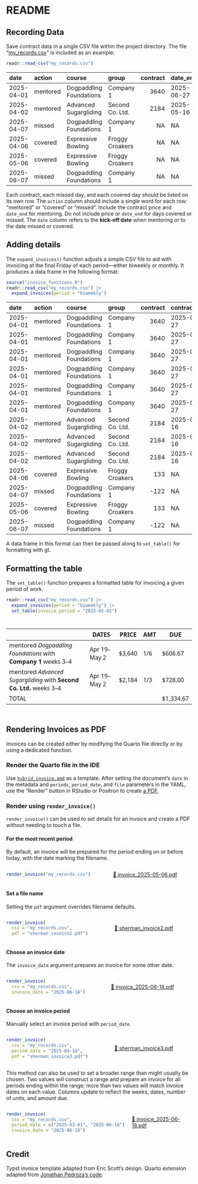 # README


## Recording Data

Save contract data in a single CSV file within the project directory.
The file “[my_records.csv](my_records.csv)” is included as an example:

``` r
readr::read_csv("my_records.csv")
```

| date | action | course | group | contract | date_end |
|:---|:---|:---|:---|---:|:---|
| 2025-04-01 | mentored | Dogpaddling Foundations | Company 1 | 3640 | 2025-06-27 |
| 2025-04-02 | mentored | Advanced Sugargliding | Second Co. Ltd. | 2184 | 2025-05-16 |
| 2025-04-07 | missed | Dogpaddling Foundations | Company 1 | NA | NA |
| 2025-04-06 | covered | Expressive Bowling | Froggy Croakers | NA | NA |
| 2025-05-06 | covered | Expressive Bowling | Froggy Croakers | NA | NA |
| 2025-06-07 | missed | Dogpaddling Foundations | Company 1 | NA | NA |

Each contract, each missed day, and each covered day should be listed on
its own row. The `action` column should include a single word for each
row: “mentored” or “covered” or “missed”. Include the contract price and
`date_end` for mentoring. Do not include price or `date_end` for days
covered or missed. The `date` column refers to the **kick-off date**
when mentoring *or* to the date missed or covered.

## Adding details

The `expand_invoices()` function adjusts a simple CSV file to aid with
invoicing at the final Friday of each period—either biweekly or monthly.
It produces a data frame in the following format:

``` r
source("invoice_functions.R")
readr::read_csv("my_records.csv") |> 
  expand_invoices(period = "biweekly")
```

| date | action | course | group | contract | contract_end | invoice | invoices | invoice_due | week_start | week_end | period_start | period_end |
|:---|:---|:---|:---|---:|:---|:---|---:|---:|---:|---:|:---|:---|
| 2025-04-01 | mentored | Dogpaddling Foundations | Company 1 | 3640 | 2025-06-27 | 2025-04-18 | 6 | 606.67 | 0 | 2 | 2025-04-01 | 2025-04-18 |
| 2025-04-01 | mentored | Dogpaddling Foundations | Company 1 | 3640 | 2025-06-27 | 2025-05-02 | 6 | 606.67 | 3 | 4 | 2025-04-19 | 2025-05-02 |
| 2025-04-01 | mentored | Dogpaddling Foundations | Company 1 | 3640 | 2025-06-27 | 2025-05-16 | 6 | 606.67 | 5 | 6 | 2025-05-03 | 2025-05-16 |
| 2025-04-01 | mentored | Dogpaddling Foundations | Company 1 | 3640 | 2025-06-27 | 2025-05-30 | 6 | 606.67 | 7 | 8 | 2025-05-17 | 2025-05-30 |
| 2025-04-01 | mentored | Dogpaddling Foundations | Company 1 | 3640 | 2025-06-27 | 2025-06-13 | 6 | 606.67 | 9 | 10 | 2025-05-31 | 2025-06-13 |
| 2025-04-01 | mentored | Dogpaddling Foundations | Company 1 | 3640 | 2025-06-27 | 2025-06-27 | 6 | 606.65 | 11 | 12 | 2025-06-14 | 2025-06-27 |
| 2025-04-02 | mentored | Advanced Sugargliding | Second Co. Ltd. | 2184 | 2025-05-16 | 2025-04-18 | 3 | 728.00 | 0 | 2 | 2025-04-02 | 2025-04-18 |
| 2025-04-02 | mentored | Advanced Sugargliding | Second Co. Ltd. | 2184 | 2025-05-16 | 2025-05-02 | 3 | 728.00 | 3 | 4 | 2025-04-19 | 2025-05-02 |
| 2025-04-02 | mentored | Advanced Sugargliding | Second Co. Ltd. | 2184 | 2025-05-16 | 2025-05-16 | 3 | 728.00 | 5 | 6 | 2025-05-03 | 2025-05-16 |
| 2025-04-06 | covered | Expressive Bowling | Froggy Croakers | 133 | NA | 2025-04-11 | 1 | 133.00 | 0 | 0 | 2025-04-06 | 2025-04-06 |
| 2025-04-07 | missed | Dogpaddling Foundations | Company 1 | -122 | NA | 2025-04-18 | 1 | -122.00 | 0 | 0 | 2025-04-07 | 2025-04-07 |
| 2025-05-06 | covered | Expressive Bowling | Froggy Croakers | 133 | NA | 2025-05-16 | 1 | 133.00 | 0 | 0 | 2025-05-06 | 2025-05-06 |
| 2025-06-07 | missed | Dogpaddling Foundations | Company 1 | -122 | NA | 2025-06-13 | 1 | -122.00 | 0 | 0 | 2025-06-07 | 2025-06-07 |

A data frame in this format can then be passed along to `set_table()`
for formatting with gt.

## Formatting the table

The `set_table()` function prepares a formatted table for invoicing a
given period of work.

``` r
readr::read_csv("my_records.csv") |> 
  expand_invoices(period = "biweekly") |> 
  set_table(invoice_period = "2025-05-02")
```

<div id="beuraxqzyr" style="padding-left:0px;padding-right:0px;padding-top:10px;padding-bottom:10px;overflow-x:auto;overflow-y:auto;width:auto;height:auto;">
<style>#beuraxqzyr table {
  font-family: Georgia, system-ui, 'Segoe UI', Roboto, Helvetica, Arial, sans-serif, 'Apple Color Emoji', 'Segoe UI Emoji', 'Segoe UI Symbol', 'Noto Color Emoji';
  -webkit-font-smoothing: antialiased;
  -moz-osx-font-smoothing: grayscale;
}
&#10;#beuraxqzyr thead, #beuraxqzyr tbody, #beuraxqzyr tfoot, #beuraxqzyr tr, #beuraxqzyr td, #beuraxqzyr th {
  border-style: none;
}
&#10;#beuraxqzyr p {
  margin: 0;
  padding: 0;
}
&#10;#beuraxqzyr .gt_table {
  display: table;
  border-collapse: collapse;
  line-height: normal;
  margin-left: auto;
  margin-right: auto;
  color: #333333;
  font-size: 14px;
  font-weight: normal;
  font-style: normal;
  background-color: #FFFFFF;
  width: auto;
  border-top-style: solid;
  border-top-width: 2px;
  border-top-color: #A8A8A8;
  border-right-style: none;
  border-right-width: 2px;
  border-right-color: #D3D3D3;
  border-bottom-style: solid;
  border-bottom-width: 2px;
  border-bottom-color: #A8A8A8;
  border-left-style: none;
  border-left-width: 2px;
  border-left-color: #D3D3D3;
}
&#10;#beuraxqzyr .gt_caption {
  padding-top: 4px;
  padding-bottom: 4px;
}
&#10;#beuraxqzyr .gt_title {
  color: #333333;
  font-size: 125%;
  font-weight: initial;
  padding-top: 4px;
  padding-bottom: 4px;
  padding-left: 5px;
  padding-right: 5px;
  border-bottom-color: #FFFFFF;
  border-bottom-width: 0;
}
&#10;#beuraxqzyr .gt_subtitle {
  color: #333333;
  font-size: 85%;
  font-weight: initial;
  padding-top: 3px;
  padding-bottom: 5px;
  padding-left: 5px;
  padding-right: 5px;
  border-top-color: #FFFFFF;
  border-top-width: 0;
}
&#10;#beuraxqzyr .gt_heading {
  background-color: #FFFFFF;
  text-align: center;
  border-bottom-color: #FFFFFF;
  border-left-style: none;
  border-left-width: 1px;
  border-left-color: #D3D3D3;
  border-right-style: none;
  border-right-width: 1px;
  border-right-color: #D3D3D3;
}
&#10;#beuraxqzyr .gt_bottom_border {
  border-bottom-style: solid;
  border-bottom-width: 2px;
  border-bottom-color: #D3D3D3;
}
&#10;#beuraxqzyr .gt_col_headings {
  border-top-style: solid;
  border-top-width: 2px;
  border-top-color: #D3D3D3;
  border-bottom-style: solid;
  border-bottom-width: 2px;
  border-bottom-color: #D3D3D3;
  border-left-style: none;
  border-left-width: 1px;
  border-left-color: #D3D3D3;
  border-right-style: none;
  border-right-width: 1px;
  border-right-color: #D3D3D3;
}
&#10;#beuraxqzyr .gt_col_heading {
  color: #333333;
  background-color: #FFFFFF;
  font-size: 100%;
  font-weight: normal;
  text-transform: inherit;
  border-left-style: none;
  border-left-width: 1px;
  border-left-color: #D3D3D3;
  border-right-style: none;
  border-right-width: 1px;
  border-right-color: #D3D3D3;
  vertical-align: bottom;
  padding-top: 5px;
  padding-bottom: 6px;
  padding-left: 5px;
  padding-right: 5px;
  overflow-x: hidden;
}
&#10;#beuraxqzyr .gt_column_spanner_outer {
  color: #333333;
  background-color: #FFFFFF;
  font-size: 100%;
  font-weight: normal;
  text-transform: inherit;
  padding-top: 0;
  padding-bottom: 0;
  padding-left: 4px;
  padding-right: 4px;
}
&#10;#beuraxqzyr .gt_column_spanner_outer:first-child {
  padding-left: 0;
}
&#10;#beuraxqzyr .gt_column_spanner_outer:last-child {
  padding-right: 0;
}
&#10;#beuraxqzyr .gt_column_spanner {
  border-bottom-style: solid;
  border-bottom-width: 2px;
  border-bottom-color: #D3D3D3;
  vertical-align: bottom;
  padding-top: 5px;
  padding-bottom: 5px;
  overflow-x: hidden;
  display: inline-block;
  width: 100%;
}
&#10;#beuraxqzyr .gt_spanner_row {
  border-bottom-style: hidden;
}
&#10;#beuraxqzyr .gt_group_heading {
  padding-top: 8px;
  padding-bottom: 8px;
  padding-left: 5px;
  padding-right: 5px;
  color: #333333;
  background-color: #FFFFFF;
  font-size: 100%;
  font-weight: initial;
  text-transform: inherit;
  border-top-style: solid;
  border-top-width: 2px;
  border-top-color: #D3D3D3;
  border-bottom-style: solid;
  border-bottom-width: 2px;
  border-bottom-color: #D3D3D3;
  border-left-style: none;
  border-left-width: 1px;
  border-left-color: #D3D3D3;
  border-right-style: none;
  border-right-width: 1px;
  border-right-color: #D3D3D3;
  vertical-align: middle;
  text-align: left;
}
&#10;#beuraxqzyr .gt_empty_group_heading {
  padding: 0.5px;
  color: #333333;
  background-color: #FFFFFF;
  font-size: 100%;
  font-weight: initial;
  border-top-style: solid;
  border-top-width: 2px;
  border-top-color: #D3D3D3;
  border-bottom-style: solid;
  border-bottom-width: 2px;
  border-bottom-color: #D3D3D3;
  vertical-align: middle;
}
&#10;#beuraxqzyr .gt_from_md > :first-child {
  margin-top: 0;
}
&#10;#beuraxqzyr .gt_from_md > :last-child {
  margin-bottom: 0;
}
&#10;#beuraxqzyr .gt_row {
  padding-top: 8px;
  padding-bottom: 8px;
  padding-left: 5px;
  padding-right: 5px;
  margin: 10px;
  border-top-style: solid;
  border-top-width: 1px;
  border-top-color: #D3D3D3;
  border-left-style: none;
  border-left-width: 1px;
  border-left-color: #D3D3D3;
  border-right-style: none;
  border-right-width: 1px;
  border-right-color: #D3D3D3;
  vertical-align: middle;
  overflow-x: hidden;
}
&#10;#beuraxqzyr .gt_stub {
  color: #333333;
  background-color: #FFFFFF;
  font-size: 100%;
  font-weight: initial;
  text-transform: inherit;
  border-right-style: solid;
  border-right-width: 0px;
  border-right-color: #D3D3D3;
  padding-left: 5px;
  padding-right: 5px;
}
&#10;#beuraxqzyr .gt_stub_row_group {
  color: #333333;
  background-color: #FFFFFF;
  font-size: 100%;
  font-weight: initial;
  text-transform: inherit;
  border-right-style: solid;
  border-right-width: 2px;
  border-right-color: #D3D3D3;
  padding-left: 5px;
  padding-right: 5px;
  vertical-align: top;
}
&#10;#beuraxqzyr .gt_row_group_first td {
  border-top-width: 2px;
}
&#10;#beuraxqzyr .gt_row_group_first th {
  border-top-width: 2px;
}
&#10;#beuraxqzyr .gt_summary_row {
  color: #333333;
  background-color: #FFFFFF;
  text-transform: inherit;
  padding-top: 8px;
  padding-bottom: 8px;
  padding-left: 5px;
  padding-right: 5px;
}
&#10;#beuraxqzyr .gt_first_summary_row {
  border-top-style: solid;
  border-top-color: #D3D3D3;
}
&#10;#beuraxqzyr .gt_first_summary_row.thick {
  border-top-width: 2px;
}
&#10;#beuraxqzyr .gt_last_summary_row {
  padding-top: 8px;
  padding-bottom: 8px;
  padding-left: 5px;
  padding-right: 5px;
  border-bottom-style: solid;
  border-bottom-width: 2px;
  border-bottom-color: #D3D3D3;
}
&#10;#beuraxqzyr .gt_grand_summary_row {
  color: #333333;
  background-color: #FFFFFF;
  text-transform: inherit;
  padding-top: 8px;
  padding-bottom: 8px;
  padding-left: 5px;
  padding-right: 5px;
}
&#10;#beuraxqzyr .gt_first_grand_summary_row {
  padding-top: 8px;
  padding-bottom: 8px;
  padding-left: 5px;
  padding-right: 5px;
  border-top-style: double;
  border-top-width: 6px;
  border-top-color: #D3D3D3;
}
&#10;#beuraxqzyr .gt_last_grand_summary_row_top {
  padding-top: 8px;
  padding-bottom: 8px;
  padding-left: 5px;
  padding-right: 5px;
  border-bottom-style: double;
  border-bottom-width: 6px;
  border-bottom-color: #D3D3D3;
}
&#10;#beuraxqzyr .gt_striped {
  background-color: rgba(128, 128, 128, 0.05);
}
&#10;#beuraxqzyr .gt_table_body {
  border-top-style: solid;
  border-top-width: 2px;
  border-top-color: #D3D3D3;
  border-bottom-style: solid;
  border-bottom-width: 2px;
  border-bottom-color: #D3D3D3;
}
&#10;#beuraxqzyr .gt_footnotes {
  color: #333333;
  background-color: #FFFFFF;
  border-bottom-style: none;
  border-bottom-width: 2px;
  border-bottom-color: #D3D3D3;
  border-left-style: none;
  border-left-width: 2px;
  border-left-color: #D3D3D3;
  border-right-style: none;
  border-right-width: 2px;
  border-right-color: #D3D3D3;
}
&#10;#beuraxqzyr .gt_footnote {
  margin: 0px;
  font-size: 90%;
  padding-top: 4px;
  padding-bottom: 4px;
  padding-left: 5px;
  padding-right: 5px;
}
&#10;#beuraxqzyr .gt_sourcenotes {
  color: #333333;
  background-color: #FFFFFF;
  border-bottom-style: none;
  border-bottom-width: 2px;
  border-bottom-color: #D3D3D3;
  border-left-style: none;
  border-left-width: 2px;
  border-left-color: #D3D3D3;
  border-right-style: none;
  border-right-width: 2px;
  border-right-color: #D3D3D3;
}
&#10;#beuraxqzyr .gt_sourcenote {
  font-size: 90%;
  padding-top: 4px;
  padding-bottom: 4px;
  padding-left: 5px;
  padding-right: 5px;
}
&#10;#beuraxqzyr .gt_left {
  text-align: left;
}
&#10;#beuraxqzyr .gt_center {
  text-align: center;
}
&#10;#beuraxqzyr .gt_right {
  text-align: right;
  font-variant-numeric: tabular-nums;
}
&#10;#beuraxqzyr .gt_font_normal {
  font-weight: normal;
}
&#10;#beuraxqzyr .gt_font_bold {
  font-weight: bold;
}
&#10;#beuraxqzyr .gt_font_italic {
  font-style: italic;
}
&#10;#beuraxqzyr .gt_super {
  font-size: 65%;
}
&#10;#beuraxqzyr .gt_footnote_marks {
  font-size: 75%;
  vertical-align: 0.4em;
  position: initial;
}
&#10;#beuraxqzyr .gt_asterisk {
  font-size: 100%;
  vertical-align: 0;
}
&#10;#beuraxqzyr .gt_indent_1 {
  text-indent: 5px;
}
&#10;#beuraxqzyr .gt_indent_2 {
  text-indent: 10px;
}
&#10;#beuraxqzyr .gt_indent_3 {
  text-indent: 15px;
}
&#10;#beuraxqzyr .gt_indent_4 {
  text-indent: 20px;
}
&#10;#beuraxqzyr .gt_indent_5 {
  text-indent: 25px;
}
&#10;#beuraxqzyr .katex-display {
  display: inline-flex !important;
  margin-bottom: 0.75em !important;
}
&#10;#beuraxqzyr div.Reactable > div.rt-table > div.rt-thead > div.rt-tr.rt-tr-group-header > div.rt-th-group:after {
  height: 0px !important;
}
</style>

|  | DATES | PRICE | AMT | DUE |
|----|----|----|----|----|
| mentored *Dogpaddling Foundations* with **Company 1** weeks 3–4 | Apr 19–May 2 | \$3,640 | 1/6 | \$606.67 |
| mentored *Advanced Sugargliding* with **Second Co. Ltd.** weeks 3–4 | Apr 19–May 2 | \$2,184 | 1/3 | \$728.00 |
| TOTAL |   |   |   | \$1,334.67 |

</div>

## Rendering Invoices as PDF

Invoices can be created either by modifying the Quarto file directly or
by using a dedicated function.

### Render the Quarto file in the IDE

Use [`hybrid_invoice.qmd`](hybrid_invoice.qmd) as a template. After
setting the document’s `date` in the metadata and `periods`,
`period_date`, and `file` parameters in the YAML, use the “Render”
button in RStudio or Positron to create [a PDF](hybrid_invoice.pdf).

### Render using `render_invoice()`

`render_invoice()` can be used to set details for an invoice and create
a PDF without needing to touch a file.

#### For the most recent period

By default, an invoice will be prepared for the period ending on or
before today, with the date marking the filename.

<div class="columns" style="display: flex; align-items: center;">

<div class="column" width="50%">

``` r
render_invoice("my_records.csv")
```

</div>

<div class="column" width="50%">

[📄 invoice_2025-05-06.pdf](invoice_2025-05-06.pdf)

</div>

</div>

#### Set a file name

Setting the `pdf` argument overrides filename defaults.

<div class="columns" style="display: flex; align-items: center;">

<div class="column" width="50%">

``` r
render_invoice(
  csv = "my_records.csv", 
  pdf = "sherman_invoice2.pdf")
```

</div>

<div class="column" width="50%">

[📄 sherman_invoice2.pdf](sherman_invoice2.pdf)

</div>

</div>

#### Choose an invoice date

The `invoice_date` argument prepares an invoice for some other date.

<div class="columns" style="display: flex; align-items: center;">

<div class="column" width="50%">

``` r
render_invoice(
  csv = "my_records.csv", 
  invoice_date = "2025-06-18")
```

</div>

<div class="column" width="50%">

[📄 invoice_2025-06-18.pdf](invoice_2025-06-18.pdf)

</div>

</div>

#### Choose an invoice period

Manually select an invoice period with `period_date`.

<div class="columns" style="display: flex; align-items: center;">

<div class="column" width="50%">

``` r
render_invoice(
  csv = "my_records.csv", 
  period_date = "2025-04-18", 
  pdf = "sherman_invoice3.pdf")
```

</div>

<div class="column" width="50%">

[📄 sherman_invoice3.pdf](sherman_invoice3.pdf)

</div>

</div>

This method can also be used to set a broader range than might usually
be chosen. Two values will construct a range and prepare an invoice for
all periods ending within the range; more than two values will match
invoice dates on each value. Columns update to reflect the weeks, dates,
number of units, and amount due.

<div class="columns" style="display: flex; align-items: center;">

<div class="column" width="50%">

``` r
render_invoice(
  csv = "my_records.csv", 
  period_date = c("2025-03-01", "2025-06-18"), 
  invoice_date = "2025-06-18")
```

</div>

<div class="column" width="50%">

[📄 invoice_2025-06-18.pdf](invoice_2025-06-18.pdf)

</div>

</div>

## Credit

Typst invoice template adapted from Eric Scott’s design. Quarto
extension adapted from [Jonathan Pedroza’s
code](https://github.com/jpedroza1228/quarto_extensions/tree/main/invoice).
